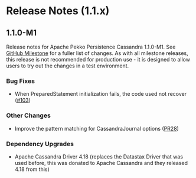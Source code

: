 # Release Notes (1.1.x)

## 1.1.0-M1
Release notes for Apache Pekko Persistence Cassandra 1.1.0-M1. See [GitHub Milestone](https://github.com/apache/pekko-persistence-cassandra/milestone/1?closed=1) for a fuller list of changes.
As with all milestone releases, this release is not recommended for production use - it is designed to allow users to try out the changes in a test environment.

### Bug Fixes
* When PreparedStatement initialization fails, the code used not recover ([#103](https://github.com/apache/pekko-persistence-cassandra/issues/103))

### Other Changes
* Improve the pattern matching for CassandraJournal options ([PR28](https://github.com/apache/pekko-persistence-cassandra/pull/28))

### Dependency Upgrades
* Apache Cassandra Driver 4.18 (replaces the Datastax Driver that was used before, this was donated to Apache Cassandra and they released 4.18 from this)
